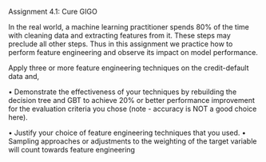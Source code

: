 Assignment 4.1: Cure GIGO

 In the real world, a machine learning practitioner spends 80% of the time with cleaning data and extracting features from it. These steps may preclude all other steps. Thus in this assignment we practice how to perform feature engineering and observe its impact on model performance.
 
Apply three or more feature engineering techniques on the credit-default data and, 

•	Demonstrate the effectiveness of your techniques by rebuilding the decision tree and GBT to achieve 20% or better performance improvement for the evaluation criteria you chose (note - accuracy is NOT a good choice here).

•	Justify your choice of feature engineering techniques that you used.
     •	Sampling approaches or adjustments to the weighting of the target variable will count towards feature engineering
